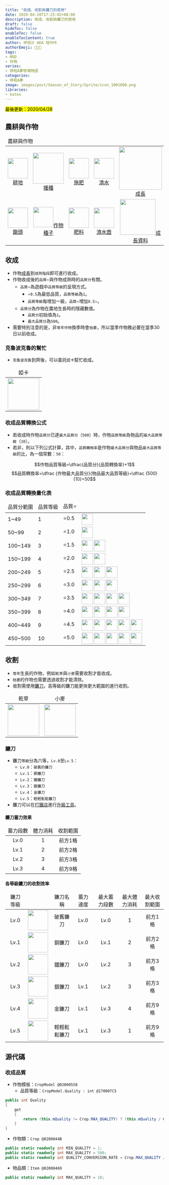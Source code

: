```yaml
---
title: "收成、收割與鐮刀的使用"
date: 2020-04-28T17:25:02+08:00
description: 收成、收割與鐮刀的使用
draft: false
hideToc: false
enableToc: false
enableTocContent: true
author: 伊琉沙 AKA 哇咔咔
authorEmoji: 👩🏿‍🚀
tags: 
- MOD
- 作物
series:
- 哆啦A夢牧場物語
categories:
- 哆啦A夢
image: images/post/Season_of_Story/Sprite/icon_1001000.png
libraries:
- katex
---
```

<mark>最後更新：2020/04/28</mark>

## 農耕與作物
<table>
    <thead>
        <tr>
            <td colspan="10">農耕與作物</td>        
        </tr>
    </thead>
    <tr>
        <td align="center"><a href="../doraemon-story-crop-part1"><img width="64px" src= "/images/post/Season_of_Story/Sprite/icon_1001000.png">耕地</a></td>
        <td align="center"><a href="../doraemon-story-crop-part2"><img width="98px" src= "/images/post/Season_of_Story/Sprite/Crop_90110400.png">播種</a></td>
        <td align="center"><a href="../doraemon-story-crop-part3"><img width="64px" src= "/images/post/Season_of_Story/Sprite/icon_1103001.png">施肥</a></td>
        <td align="center"><a href="../doraemon-story-crop-part4"><img width="64px" src= "/images/post/Season_of_Story/Sprite/icon_1001020.png">澆水</a></td>        
        <td align="center"><a href="../doraemon-story-crop-part5"><img width="136px" src= "/images/post/Season_of_Story/Sprite/Crop_90110402.png">成長</a></td>
        <td align="center"><a href="../doraemon-story-crop-part6"><img width="64px" src= "/images/post/Season_of_Story/Sprite/icon_1001030.png">收成收割</a></td>
        <td align="center"><a href="../doraemon-story-shipping-prices-crops"><img width="64px" src= "/images/post/Season_of_Story/Sprite/icon_3000205.png">出貨價格</a></td>
    </tr>
    <tr>
        <td align="center"><a href="../doraemon-story-crop-part1/#鋤頭"><img width="64px" src= "/images/post/Season_of_Story/Sprite/icon_1001005.png">鋤頭</a></td>
        <td align="center"><a href="../doraemon-story-shop-20700-knick-knacks-general-store/#作物種子"><img width="64px" src= "/images/post/Season_of_Story/Sprite/icon_2000501.png">作物種子</a></td>
        <td align="center"><a href="../doraemon-story-shop-20700-knick-knacks-general-store/#肥料"><img width="64px" src= "/images/post/Season_of_Story/Sprite/icon_1103000.png">肥料</a></td>
        <td align="center"><a href="../doraemon-story-crop-part4/#澆水壺"><img width="64px" src= "/images/post/Season_of_Story/Sprite/icon_1001025.png">澆水壺</a></td>        
        <td align="center"><a href="../doraemon-story-crop-grow"><img width="113px" src= "/images/post/Season_of_Story/Sprite/Crop_90110405.png">成長資料</a></td>
        <td align="center"><a href="../doraemon-story-crop-part6/#鐮刀"><img width="64px" src= "/images/post/Season_of_Story/Sprite/icon_1001035.png">鐮刀</a></td>
        <td align="center"><a href="../#溫室種植"><img width="64px" src= "/images/post/Season_of_Story/Sprite/icon_1104000.png">溫室種植</a></td>
    </tr>
</table>

## 收成
+ 作物[成長](../doraemon-story-crop-part5)到`成熟階段`即可進行收成。
+ 作物收成後的`品質⭐️`與作物成熟時的`品質分`有關。
    + `品質⭐️`為遊戲中`品質等級`的呈現方式。
        + `⭐️0.5`為最低品質，`品質等級`為`1`。
        + `品質等級`每增加一級，`品質⭐️`增加`0.5⭐️`。
    + `品質分`為作物在農地生長時的隱藏數值。
        + `品質分`初始值為`1`。
        + `最大品質分`為`500`。
+ 需要特別注意的是，非`常年作物`換季時會`枯萎`，所以當季作物務必要在當季30日以前收成。

### 克魯波克魯的幫忙
+ `克魯波克魯`到齊後，可以委託`婭卡`幫忙收成。

<table>
    <thead>
        <tr>
            <td align="center">婭卡</td>
        </tr>
    </thead>
    <tr>
        <td align="center"><img width="100px" src= "/images/post/Season_of_Story/Sprite/icon_201041260.png"></td>
    </tr>
</table>

### 收成品質轉換公式
+ 若收成時作物`品質分`已達`最大品質分`（`500`）時，作物`品質等級`為物品的`最大品質等級`（`10`）。
+ 若非，則以下列公式計算，其中，`品質轉換率`是作物`最大品質分`與物品`最大品質等級`的比，為一個常數：`50`：

$$作物品質等級=\dfrac{品質分}{品質轉換率}+1$$
$$品質轉換率=\dfrac {作物最大品質分}{物品最大品質等級}=\dfrac {500}{10}=50$$

### 收成品質轉換量化表
<table>
    <thead>
        <tr>
            <td>品質分範圍</td>
            <td>品質等級</td>
            <td>品質⭐️</td>
            <td></td>
        </tr>
    </thead>
    <tbody>
        <tr>
            <td>1~49</td>
            <td>1</td>
            <td>⭐️0.5</td>
            <td><img align="left" width="36px" src= "/images/post/Icon_Star_Half.png"></td>
        </tr>
        <tr>
            <td>50~99</td>
            <td>2</td>
            <td>⭐️1.0</td>
            <td><img align="left" width="36px" src= "/images/post/Icon_Star_Full.png"></td>
        </tr>
        <tr>
            <td>100~149</td>
            <td>3</td>
            <td>⭐️1.5</td>
            <td><img align="left" width="36px" src= "/images/post/Icon_Star_Full.png"><img align="left" width="36px" src= "/images/post/Icon_Star_Half.png"></td>
        </tr>
        <tr>
            <td>150~199</td>
            <td>4</td>
            <td>⭐️2.0</td>
            <td><img align="left" width="36px" src= "/images/post/Icon_Star_Full.png"><img align="left" width="36px" src= "/images/post/Icon_Star_Full.png"></td>
        </tr>
        <tr>
            <td>200~249</td>
            <td>5</td>
            <td>⭐️2.5</td>
            <td><img align="left" width="36px" src= "/images/post/Icon_Star_Full.png"><img align="left" width="36px" src= "/images/post/Icon_Star_Full.png"><img align="left" width="36px" src= "/images/post/Icon_Star_Half.png"></td>
        </tr>
        <tr>
            <td>250~299</td>
            <td>6</td>
            <td>⭐️3.0</td>
            <td><img align="left" width="36px" src= "/images/post/Icon_Star_Full.png"><img align="left" width="36px" src= "/images/post/Icon_Star_Full.png"><img align="left" width="36px" src= "/images/post/Icon_Star_Full.png"></td>
        </tr>
        <tr>
            <td>300~349</td>
            <td>7</td>
            <td>⭐️3.5</td>
            <td><img align="left" width="36px" src= "/images/post/Icon_Star_Full.png"><img align="left" width="36px" src= "/images/post/Icon_Star_Full.png"><img align="left" width="36px" src= "/images/post/Icon_Star_Full.png"><img align="left" width="36px" src= "/images/post/Icon_Star_Half.png"></td>
        </tr>
        <tr>
            <td>350~399</td>
            <td>8</td>
            <td>⭐️4.0</td>
            <td><img align="left" width="36px" src= "/images/post/Icon_Star_Full.png"><img align="left" width="36px" src= "/images/post/Icon_Star_Full.png"><img align="left" width="36px" src= "/images/post/Icon_Star_Full.png"><img align="left" width="36px" src= "/images/post/Icon_Star_Full.png"></td>
        </tr>
        <tr>
            <td>400~449</td>
            <td>9</td>
            <td>⭐️4.5</td>
            <td><img align="left" width="36px" src= "/images/post/Icon_Star_Full.png"><img align="left" width="36px" src= "/images/post/Icon_Star_Full.png"><img align="left" width="36px" src= "/images/post/Icon_Star_Full.png"><img align="left" width="36px" src= "/images/post/Icon_Star_Full.png"><img align="left" width="36px" src= "/images/post/Icon_Star_Half.png"></td>
        </tr>
        <tr>
            <td>450~500</td>
            <td>10</td>
            <td>⭐️5.0</td>
            <td><img align="left" width="36px" src= "/images/post/Icon_Star_Full.png"><img align="left" width="36px" src= "/images/post/Icon_Star_Full.png"><img align="left" width="36px" src= "/images/post/Icon_Star_Full.png"><img align="left" width="36px" src= "/images/post/Icon_Star_Full.png"><img align="left" width="36px" src= "/images/post/Icon_Star_Full.png"></td>
        </tr>
    </tbody>
</table>

## 收割
+ `常年`生長的作物，例如`乾草`與`小麥`需要收割才能收成。
+ `枯萎`的作物也需要透過收割才能清除。
+ 收割需使用[鐮刀](../doraemon-story-crop-part1/#鐮刀)，高等級的鐮刀能更快更大範圍的進行收割。

<table>
    <thead>
        <tr>
            <td align="center">乾草</td>
            <td align="center">小麥</td>
        </tr>
    </thead>
    <tr>
        <td align="center"><img width="100px" src= "/images/post/Season_of_Story/Sprite/Crop_90150003.png"></td>
        <td align="center"><img width="100px" src= "/images/post/Season_of_Story/Sprite/Crop_90150103.png"></td>
    </tr>
</table>

### 鐮刀
+ 鐮刀`等級`分為六等，`Lv.0`至`Lv.5`：
    + `Lv.0`：`破舊的鐮刀`
    + `Lv.1`：`銅鐮刀`
    + `Lv.2`：`鐵鐮刀`
    + `Lv.3`：`銀鐮刀`
    + `Lv.4`：`金鐮刀`
    + `Lv.5`：`輕輕鬆鬆鐮刀`
+ 鐮刀可以在[打鐵店](../doraemon-story-shop-21100-anvil-blacksmith-shop)進行[升級工具](../doraemon-story-shop-21100-anvil-blacksmith-shop/#升級工具)。

#### 鐮刀蓄力效果
<table>
    <thead>
        <tr>
            <td align="center">蓄力段數</td>            
            <td align="center">體力消耗</td>
            <td align="center">收割範圍</td>
        </tr>
    </thead>
    <tr>
        <td align="center">Lv.0</td>
        <td align="center">1</td>
        <td align="center">前方1格</td>
    </tr>
    <tr>
        <td align="center">Lv.1</td>
        <td align="center">2</td>
        <td align="center">前方2格</td>
    </tr>
    <tr>
        <td align="center">Lv.2</td>
        <td align="center">3</td>
        <td align="center">前方3格</td>
    </tr>
    <tr>
        <td align="center">Lv.3</td>
        <td align="center">4</td>
        <td align="center">前方9格</td>
    </tr>
</table>

#### 各等級鐮刀的收割效率
<table>
    <thead>
        <tr>
            <td align="center">鐮刀等級</td>
            <td align="center"></td>
            <td align="center">鐮刀名稱</td>
            <td align="center">蓄力速度</td>
            <td align="center">最大蓄力段數</td>            
            <td align="center">最大體力消耗</td>
            <td align="center">最大收割範圍</td>
        </tr>
    </thead>
    <tr>
        <td align="center">Lv.0</td>
        <td align="center"><img width="64px" src= "/images/post/Season_of_Story/Sprite/icon_1001030.png"></td>
        <td align="center">破舊鐮刀</td>
        <td align="center">Lv.0</td>
        <td align="center">Lv.0</td>
        <td align="center">1</td>
        <td align="center">前方1格</td>
    </tr>
    <tr>
        <td align="center">Lv.1</td>
        <td align="center"><img width="64px" src= "/images/post/Season_of_Story/Sprite/icon_1001031.png"></td>
        <td align="center">銅鐮刀</td>
        <td align="center">Lv.0</td>
        <td align="center">Lv.1</td>
        <td align="center">2</td>
        <td align="center">前方2格</td>
    </tr>
    <tr>
        <td align="center">Lv.2</td>
        <td align="center"><img width="64px" src= "/images/post/Season_of_Story/Sprite/icon_1001032.png"></td>
        <td align="center">鐵鐮刀</td>
        <td align="center">Lv.0</td>
        <td align="center">Lv.2</td>
        <td align="center">3</td>
        <td align="center">前方3格</td>
    </tr>
    <tr>
        <td align="center">Lv.3</td>
        <td align="center"><img width="64px" src= "/images/post/Season_of_Story/Sprite/icon_1001033.png"></td>
        <td align="center">銀鐮刀</td>
        <td align="center">Lv.1</td>
        <td align="center">Lv.2</td>
        <td align="center">3</td>
        <td align="center">前方3格</td>
    </tr>
    <tr>
        <td align="center">Lv.4</td>
        <td align="center"><img width="64px" src= "/images/post/Season_of_Story/Sprite/icon_1001034.png"></td>
        <td align="center">金鐮刀</td>
        <td align="center">Lv.1</td>
        <td align="center">Lv.3</td>
        <td align="center">4</td>
        <td align="center">前方9格</td>
    </tr>
    <tr>
        <td align="center">Lv.5</td>
        <td align="center"><img width="64px" src= "/images/post/Season_of_Story/Sprite/icon_1001035.png"></td>
        <td align="center">輕輕鬆鬆鐮刀</td>
        <td align="center">Lv.1</td>
        <td align="center">Lv.3</td>
        <td align="center">1</td>
        <td align="center">前方9格</td>
    </tr>
</table>

## 源代碼
### 收成品質
+ 作物模板：`CropModel @02000558`
    + 品質等級：`CropModel.Quality : int @170007C5`

```C#
public int Quality
{
    get
    {
        return (this.mQuality != Crop.MAX_QUALITY) ? (this.mQuality / Crop.QUALITY_CONVERSION_RATE + 1) : Item.MAX_QUALITY;
    }
}
```
+ 作物類：`Crop @0200044B`

```C#
public static readonly int MIN_QUALITY = 1;
public static readonly int MAX_QUALITY = 500;
public static readonly int QUALITY_CONVERSION_RATE = Crop.MAX_QUALITY / Item.MAX_QUALITY;
```
+ 物品類：`Item @02000469`

```C#
public static readonly int MAX_QUALITY = 10;
```
